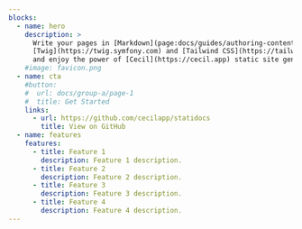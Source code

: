 ```yaml
---
blocks:
  - name: hero
    description: >
      Write your pages in [Markdown](page:docs/guides/authoring-content), customize templates with 
      [Twig](https://twig.symfony.com) and [Tailwind CSS](https://tailwindcss.com), 
      and enjoy the power of [Cecil](https://cecil.app) static site generator.
    #image: favicon.png
  - name: cta
    #button:
    #  url: docs/group-a/page-1
    #  title: Get Started
    links:
      - url: https://github.com/cecilapp/statidocs
        title: View on GitHub
  - name: features
    features:
      - title: Feature 1
        description: Feature 1 description.
      - title: Feature 2
        description: Feature 2 description.
      - title: Feature 3
        description: Feature 3 description.
      - title: Feature 4
        description: Feature 4 description.
---
```

